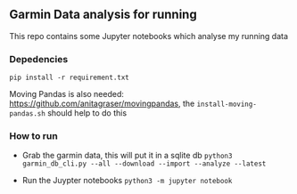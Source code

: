 ## Garmin Data analysis for running

This repo contains some Jupyter notebooks which analyse my running data

### Depedencies

```
pip install -r requirement.txt

```
Moving Pandas is also needed: https://github.com/anitagraser/movingpandas, the `install-moving-pandas.sh` should help to do this 

### How to run

* Grab the garmin data, this will put it in a sqlite db `python3 garmin_db_cli.py --all --download --import --analyze --latest`

* Run the Juypter notebooks `python3 -m jupyter notebook`
